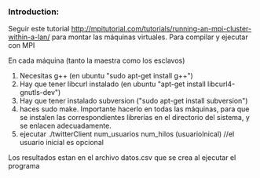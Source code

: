 ﻿### Introduction: ####
 
Seguir este tutorial  http://mpitutorial.com/tutorials/running-an-mpi-cluster-within-a-lan/
para montar las máquinas virtuales. 
Para compilar y ejecutar con MPI

En cada máquina (tanto la maestra como los esclavos)
1. Necesitas g++ (en ubuntu "sudo apt-get install g++")
1. Hay que tener libcurl instalado (en ubuntu "apt-get install libcurl4-gnutls-dev")
1. Hay que tener instalado subversion ("sudo apt-get install subversion")
1. haces sudo make. Importante hacerlo en todas las máquinas, para que se instalen las correspondientes librerías en el directorio del sistema, y se enlacen adecuadamente.
1. ejecutar ./twitterClient num_usuarios num_hilos (usuarioInical) //el usuario inicial es opcional


Los resultados estan en el archivo datos.csv que se crea al ejecutar el programa
